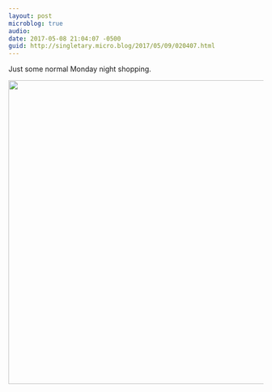 ```yaml
---
layout: post
microblog: true
audio: 
date: 2017-05-08 21:04:07 -0500
guid: http://singletary.micro.blog/2017/05/09/020407.html
---
```

Just some normal Monday night shopping.

<img src="https://singletary.me/uploads/2017/9489215773.jpg" width="600" height="600" style="height: auto" />
